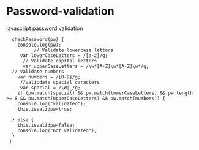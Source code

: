 # Password-validation
javascript password validation 



      checkPassword(pw) {
        console.log(pw);
              // Validate lowercase letters
         var lowerCaseLetters = /[a-z]/g;
          // Validate capital letters
          var upperCaseLetters = /\w*[A-Z]\w*[A-Z]\w*/g;
      // Validate numbers
        var numbers = /[0-9]/g;
         //valiodate special caracters
         var special = /\W|_/g;
        if (pw.match(special) && pw.match(lowerCaseLetters) && pw.length >= 8 && pw.match(upperCaseLetters) && pw.match(numbers)) {
        console.log("validated");
        this.isvalidpw=true;
        
      } else {
        this.isvalidpw=false;
        console.log("not validated");
      }
     }
